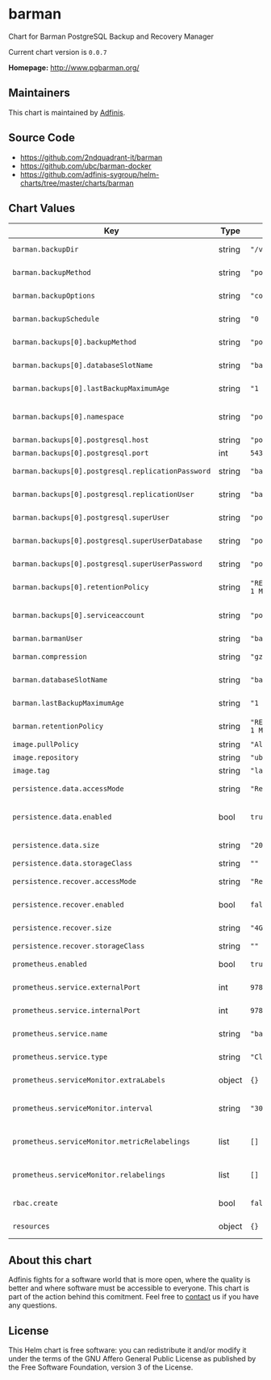 barman
======
Chart for Barman PostgreSQL Backup and Recovery Manager

Current chart version is `0.0.7`


**Homepage:** <http://www.pgbarman.org/>


## Maintainers
This chart is maintained by [Adfinis](https://adfinis.com/?pk_campaign=github&pk_kwd=helm-charts).


## Source Code

* <https://github.com/2ndquadrant-it/barman>
* <https://github.com/ubc/barman-docker>
* <https://github.com/adfinis-sygroup/helm-charts/tree/master/charts/barman>


## Chart Values


| Key | Type | Default | Description |
|-----|------|---------|-------------|
| `barman.backupDir` | string | `"/var/lib/barman"` | Barman home directory |
| `barman.backupMethod` | string | `"postgres"` | Barman backup method |
| `barman.backupOptions` | string | `"concurrent_backup"` | Barman backup options |
| `barman.backupSchedule` | string | `"0 4 * * *"` | Barman backup schedule |
| `barman.backups[0].backupMethod` | string | `"postgres"` | Barman backup method |
| `barman.backups[0].databaseSlotName` | string | `"barman"` | Database slot name to be created/used |
| `barman.backups[0].lastBackupMaximumAge` | string | `"1 day"` | Barman last backup maximum age |
| `barman.backups[0].namespace` | string | `"postgresql"` | namespace where postgresql is deployed |
| `barman.backups[0].postgresql.host` | string | `"postgresql"` | Postgresql host |
| `barman.backups[0].postgresql.port` | int | `5432` | Postgresql port |
| `barman.backups[0].postgresql.replicationPassword` | string | `"barman"` | Postgresql replication password |
| `barman.backups[0].postgresql.replicationUser` | string | `"barman"` | Postgresql replication user |
| `barman.backups[0].postgresql.superUser` | string | `"postgres"` | Postgresql super user |
| `barman.backups[0].postgresql.superUserDatabase` | string | `"postgres"` | Postgresql super user database |
| `barman.backups[0].postgresql.superUserPassword` | string | `"postgres"` | Postgresql super user password |
| `barman.backups[0].retentionPolicy` | string | `"RECOVERY WINDOW of 1 MONTH"` | Barman retention policy |
| `barman.backups[0].serviceaccount` | string | `"postgresql"` | service account of the postgresql deployment |
| `barman.barmanUser` | string | `"barman"` | Barman user |
| `barman.compression` | string | `"gzip"` | Barman backup compression |
| `barman.databaseSlotName` | string | `"barman"` | Database slot name to be created/used |
| `barman.lastBackupMaximumAge` | string | `"1 day"` | Barman last backup maximum age |
| `barman.retentionPolicy` | string | `"RECOVERY WINDOW of 1 MONTH"` | Barman retention policy |
| `image.pullPolicy` | string | `"Always"` | Image pull policy |
| `image.repository` | string | `"ubcctlt/barman"` | Image repository |
| `image.tag` | string | `"latest"` | Image tag |
| `persistence.data.accessMode` | string | `"ReadWriteOnce"` | Access mode for persistent storage |
| `persistence.data.enabled` | bool | `true` | Enable persistent storage for backup data |
| `persistence.data.size` | string | `"20Gi"` | Size of storage volume |
| `persistence.data.storageClass` | string | `""` | Storage class |
| `persistence.recover.accessMode` | string | `"ReadWriteOnce"` | Access mode for persistent storage |
| `persistence.recover.enabled` | bool | `false` | Enable persistent storage for recovery |
| `persistence.recover.size` | string | `"4Gi"` | Size of storage volume |
| `persistence.recover.storageClass` | string | `""` | Storage class |
| `prometheus.enabled` | bool | `true` | Enable Prometheus integration |
| `prometheus.service.externalPort` | int | `9780` | Prometheus exporter service external port |
| `prometheus.service.internalPort` | int | `9780` | Prometheus exporter service internal port |
| `prometheus.service.name` | string | `"barman-exporter"` | Prometheus exporter service name |
| `prometheus.service.type` | string | `"ClusterIP"` | Prometheus exporter service type |
| `prometheus.serviceMonitor.extraLabels` | object | `{}` | Labels to add to service monitor |
| `prometheus.serviceMonitor.interval` | string | `"30s"` | Interval at which metrics should be scraped |
| `prometheus.serviceMonitor.metricRelabelings` | list | `[]` | MetricRelabelConfigs to apply to samples before ingestion |
| `prometheus.serviceMonitor.relabelings` | list | `[]` | RelabelConfigs to apply to samples before scraping |
| `rbac.create` | bool | `false` | Whether to create RBAC or not |
| `resources` | object | `{}` | Resource limits and requests |

## About this chart

Adfinis fights for a software world that is more open, where the quality is
better and where software must be accessible to everyone. This chart
is part of the action behind this comitment. Feel free to
[contact](https://adfinis.com/kontakt/?pk_campaign=github&pk_kwd=helm-charts)
us if you have any questions.

## License

This Helm chart is free software: you can redistribute it and/or modify it under the terms
of the GNU Affero General Public License as published by the Free Software Foundation,
version 3 of the License.
